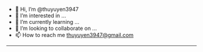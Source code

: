 - 👋 Hi, I’m @thuyuyen3947
- 👀 I’m interested in ...
- 🌱 I’m currently learning ...
- 💞️ I’m looking to collaborate on ...
- 📫 How to reach me thuyuyen3947@gmail.com
****

<!---
thuyuyen3947/thuyuyen3947 is a ✨ special ✨ repository because its `README.md` (this file) appears on your GitHub profile.
You can click the Preview link to take a look at your changes.
--->
